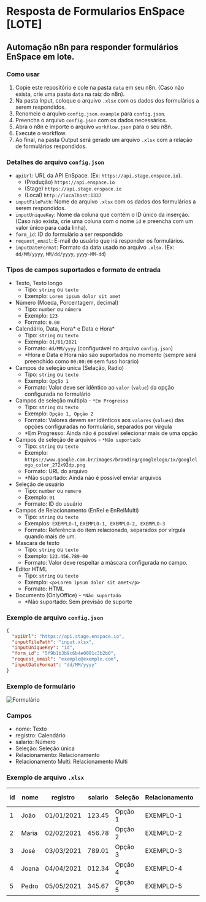 # Resposta de Formularios EnSpace [LOTE]

## Automação n8n para responder formulários EnSpace em lote.

### Como usar
1. Copie este repositório e cole na pasta `data` em seu n8n. (Caso não exista, crie uma pasta `data` na raiz do n8n).
2. Na pasta Input, coloque o arquivo `.xlsx` com os dados dos formulários a serem respondidos. 
3. Renomeie o arquivo `config.json.example` para `config.json`.
4. Preencha o arquivo `config.json` com os dados necessários.
5. Abra o n8n e importe o arquivo `workflow.json` para o seu n8n.
6. Execute o workflow.
8. Ao final, na pasta Output será gerado um arquivo `.xlsx` com a relação de formulários respondidos.


### Detalhes do arquivo `config.json`
- `apiUrl`: URL da API EnSpace. (Ex: `https://api.stage.enspace.io`).
  - (Produção) `https://api.enspace.io`
  - (Stage) `https://api.stage.enspace.io`
  - (Local) `http://localhost:1337`
- `inputFilePath`: Nome do arquivo `.xlsx` com os dados dos formulários a serem respondidos.
- `inputUniqueKey`: Nome da coluna que contém o ID único da inserção. (Caso não exista, crie uma coluna com o nome `id` e preencha com um valor único para cada linha).
- `form_id`: ID do formulário a ser respondido
- `request_email`: E-mail do usuário que irá responder os formulários.
- `inputDateFormat`: Formato da data usado no arquivo `.xlsx`. (Ex: `dd/MM/yyyy`, `MM/dd/yyyy`, `yyyy-MM-dd`)

### Tipos de campos suportados e formato de entrada
- Texto, Texto longo
  - Tipo: `string` ou `texto`
  - Exemplo: `Lorem ipsum dolor sit amet`
- Número (Moeda, Porcentagem, decimal)
  - Tipo: `number` ou `número`
  - Exemplo: `123`
  - Formato: `0.00`
- Calendário, Data, Hora* e Data e Hora*
  - Tipo: `string` ou `texto`
  - Exemplo: `01/01/2021`
  - Formato: `dd/MM/yyyy` (configurável no arquivo `config.json`)
  - *Hora e Data e Hora não são suportados no momento (sempre será preenchido como `00:00:00` sem fuso horário)
- Campos de seleção unica (Selação, Radio)
  - Tipo: `string` ou `texto`
  - Exemplo: `Opção 1`
  - Formato: Valor deve ser idêntico ao `valor` (`value`) da opção configurada no formulário
- Campos de seleção multipla - `*Em Progresso` 
  - Tipo: `string` ou `texto`
  - Exemplo: `Opção 1, Opção 2`
  - Formato: Valores devem ser idênticos aos `valores` (`values`) das opções configuradas no formulário, separados por vírgula
  - *Em Progresso: Ainda não é possível selecionar mais de uma opção
- Campos de seleção de arquivos - `*Não suportado`
  - Tipo: `string` ou `texto`
  - Exemplo: `https://www.google.com.br/images/branding/googlelogo/1x/googlelogo_color_272x92dp.png`
  - Formato: URL do arquivo
  - *Não suportado: Ainda não é possível enviar arquivos
- Seleção de usuário
  - Tipo: `number` ou `numero`
  - Exemplo: `01`
  - Formato: ID do usuário
- Campos de Relacionamento (EnRel e EnRelMulti)
  - Tipo: `string` ou `texto`
  - Exemplos: `EXEMPLO-1`, `EXEMPLO-1, EXEMPLO-2, EXEMPLO-3`
  - Formato: Referência do item relacionado, separados por vírgula quando mais de um.
- Mascara de texto
  - Tipo: `string` ou `texto`
  - Exemplo: `123.456.789-00`
  - Formato: Valor deve respeitar a máscara configurada no campo.
- Editor HTML
  - Tipo: `string` ou `texto`
  - Exemplo: `<p>Lorem ipsum dolor sit amet</p>`
  - Formato: HTML
- Documento (OnlyOffice) - `*Não suportado`
  - *Não suportado: Sem previsão de suporte


### Exemplo de arquivo `config.json`
```json
{
  "apiUrl": "https://api.stage.enspace.io",
  "inputFilePath": "input.xlsx",
  "inputUniqueKey": "id",
  "form_id": "5f9b1b3b9c6b4e0001c3b2b0",
  "request_email": "exemplo@exemplo.com",
  "inputDateFormat": "dd/MM/yyyy"
}
```

### Exemplo de formulário
![Formulário](https://i.imgur.com/6ZQZQ8X.png)
### Campos
- nome: Texto
- registro: Calendário
- salario: Número
- Seleção: Seleção única
- Relacionamento: Relacionamento
- Relacionamento Multi: Relacionamento Multi

### Exemplo de arquivo `.xlsx`
| id | nome | registro | salario | Seleção | Relacionamento | Relacionamento Multi
| --- | --- | --- | --- | --- | --- | --- | 
| 1 | João | 01/01/2021 | 123.45 | Opção 1 | EXEMPLO-1 | | 
| 2 | Maria | 02/02/2021 | 456.78 | Opção 2 | EXEMPLO-2 | EXEMPLO-1, EXEMPLO-3 |
| 3 | José | 03/03/2021 | 789.01 | Opção 3 | EXEMPLO-3 | |
| 4 | Joana | 04/04/2021 | 012.34 | Opção 4 | EXEMPLO-4 | |
| 5 | Pedro | 05/05/2021 | 345.67 | Opção 5 | EXEMPLO-5 | |













